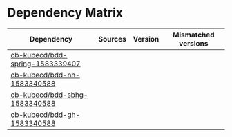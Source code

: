 # Dependency Matrix

Dependency | Sources | Version | Mismatched versions
---------- | ------- | ------- | -------------------
[cb-kubecd/bdd-spring-1583339407](https://github.com/cb-kubecd/bdd-spring-1583339407.git) |  | []() | 
[cb-kubecd/bdd-nh-1583340588](https://github.com/cb-kubecd/bdd-nh-1583340588.git) |  | []() | 
[cb-kubecd/bdd-sbhg-1583340588](https://github.com/cb-kubecd/bdd-sbhg-1583340588.git) |  | []() | 
[cb-kubecd/bdd-gh-1583340588](https://github.com/cb-kubecd/bdd-gh-1583340588.git) |  | []() | 

